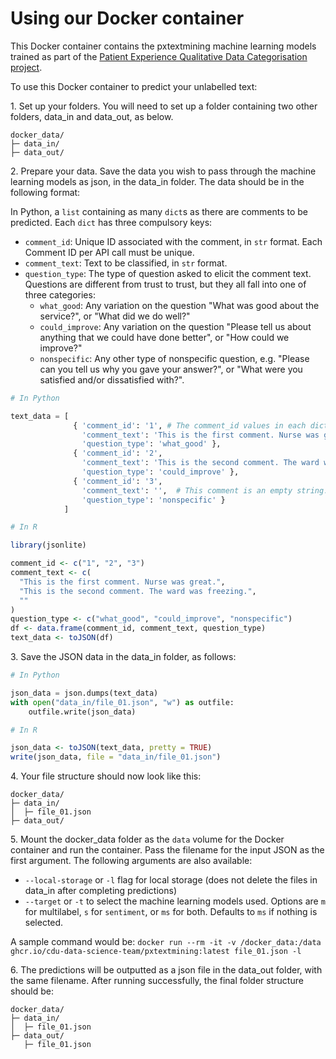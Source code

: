 # Using our Docker container

This Docker container contains the pxtextmining machine learning models trained as part of the [Patient Experience Qualitative Data Categorisation project](https://cdu-data-science-team.github.io/PatientExperience-QDC/).

To use this Docker container to predict your unlabelled text:

1\. Set up your folders. You will need to set up a folder containing two other folders, data_in and data_out, as below.
```
docker_data/
├─ data_in/
├─ data_out/

```

2\. Prepare your data. Save the data you wish to pass through the machine learning models as json, in the data_in folder. The data should be in the following format:

In Python, a `list` containing as many `dict`s as there are comments to be predicted. Each `dict` has three compulsory keys:

  * `comment_id`: Unique ID associated with the comment, in `str` format. Each Comment ID per API call must be unique.
  * `comment_text`: Text to be classified, in `str` format.
  * `question_type`: The type of question asked to elicit the comment text. Questions are different from trust to trust, but they all fall into one of three categories:
       * `what_good`: Any variation on the question "What was good about the service?", or "What did we do well?"
       * `could_improve`: Any variation on the question "Please tell us about anything that we could have done better", or "How could we improve?"
       * `nonspecific`: Any other type of nonspecific question, e.g. "Please can you tell us why you gave your answer?", or "What were you satisfied and/or dissatisfied with?".

```python
# In Python

text_data = [
              { 'comment_id': '1', # The comment_id values in each dict must be unique.
                'comment_text': 'This is the first comment. Nurse was great.',
                'question_type': 'what_good' },
              { 'comment_id': '2',
                'comment_text': 'This is the second comment. The ward was freezing.',
                'question_type': 'could_improve' },
              { 'comment_id': '3',
                'comment_text': '',  # This comment is an empty string.
                'question_type': 'nonspecific' }
            ]

```

```R
# In R

library(jsonlite)

comment_id <- c("1", "2", "3")
comment_text <- c(
  "This is the first comment. Nurse was great.",
  "This is the second comment. The ward was freezing.",
  ""
)
question_type <- c("what_good", "could_improve", "nonspecific")
df <- data.frame(comment_id, comment_text, question_type)
text_data <- toJSON(df)
```

3\. Save the JSON data in the data_in folder, as follows:

```python
# In Python

json_data = json.dumps(text_data)
with open("data_in/file_01.json", "w") as outfile:
    outfile.write(json_data)
```

```R
# In R

json_data <- toJSON(text_data, pretty = TRUE)
write(json_data, file = "data_in/file_01.json")
```

4\. Your file structure should now look like this:

```
docker_data/
├─ data_in/
│  ├─ file_01.json
├─ data_out/
```

5\. Mount the docker_data folder as the `data` volume for the Docker container and run the container. Pass the filename for the input JSON as the first argument. The following arguments are also available:

   - `--local-storage` or `-l` flag for local storage (does not delete the files in data_in after completing predictions)
   - `--target` or `-t` to select the machine learning models used. Options are `m` for multilabel, `s` for `sentiment`, or `ms` for both. Defaults to `ms` if nothing is selected.

A sample command would be:
`docker run --rm -it -v /docker_data:/data ghcr.io/cdu-data-science-team/pxtextmining:latest file_01.json -l `

6\. The predictions will be outputted as a json file in the data_out folder, with the same filename. After running successfully, the final folder structure should be:

```
docker_data/
├─ data_in/
│  ├─ file_01.json
├─ data_out/
   ├─ file_01.json
```
